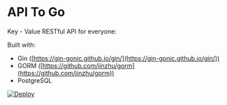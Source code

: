 # API To Go

Key - Value RESTful API for everyone:

Built with:
- Gin ([https://gin-gonic.github.io/gin/](https://gin-gonic.github.io/gin/))
- GORM ([https://github.com/jinzhu/gorm](https://github.com/jinzhu/gorm))
- PostgreSQL

[![Deploy](https://www.herokucdn.com/deploy/button.svg)](https://heroku.com/deploy?template=https://github.com/huytd/api-togo)

